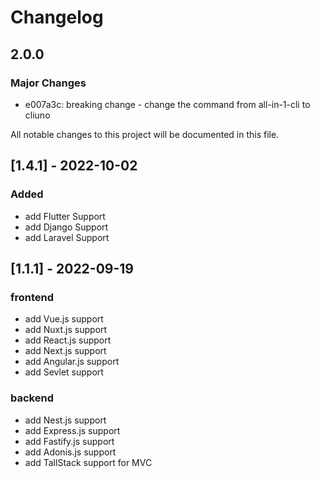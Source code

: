 # Changelog

## 2.0.0

### Major Changes

- e007a3c: breaking change - change the command from all-in-1-cli to cliuno

All notable changes to this project will be documented in this file.

## [1.4.1] - 2022-10-02

### Added

- add Flutter Support
- add Django Support
- add Laravel Support

## [1.1.1] - 2022-09-19

### frontend

- add Vue.js support
- add Nuxt.js support
- add React.js support
- add Next.js support
- add Angular.js support
- add Sevlet support

### backend

- add Nest.js support
- add Express.js support
- add Fastify.js support
- add Adonis.js support
- add TallStack support for MVC
